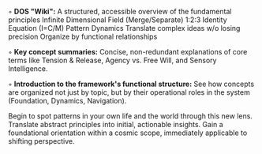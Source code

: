 ◦ **DOS "Wiki":**
A structured, accessible overview of the fundamental principles
Infinite Dimensional Field
(Merge/Separate)
1:2:3
Identity Equation (I=C/M)
Pattern Dynamics
Translate complex ideas w/o losing precision
Organize by functional relationships

◦ **Key concept summaries:** Concise, non-redundant explanations of core terms like Tension & Release, Agency vs. Free Will, and Sensory Intelligence.

◦ **Introduction to the framework's functional structure:** See how concepts are organized not just by topic, but by their operational roles in the system (Foundation, Dynamics, Navigation).

Begin to spot patterns in your own life and the world through this new lens. Translate abstract principles into initial, actionable insights. Gain a foundational orientation within a cosmic scope, immediately applicable to shifting perspective.